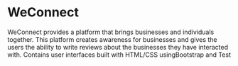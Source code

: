 # WeConnect
WeConnect provides a platform that brings businesses and individuals together. This platform creates awareness for businesses and gives the users the ability to write reviews about the businesses they have interacted with.
Contains user interfaces built with HTML/CSS using ​Bootstrap and Test
